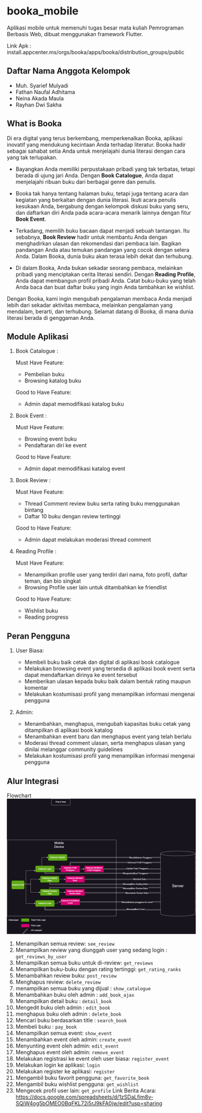 # booka_mobile

Aplikasi mobile untuk memenuhi tugas besar mata kuliah Pemrograman Berbasis Web, dibuat menggunakan framework Flutter.

Link Apk : install.appcenter.ms/orgs/booka/apps/booka/distribution_groups/public

## Daftar Nama Anggota Kelompok
- Muh. Syarief Mulyadi
- Fathan  Naufal Adhitama
- Neina Akada Maula
- Rayhan Dwi Sakha

## What is Booka
Di era digital yang terus berkembang, memperkenalkan Booka, aplikasi inovatif yang mendukung kecintaan Anda terhadap literatur. Booka hadir sebagai sahabat setia Anda untuk menjelajahi dunia literasi dengan cara yang tak terlupakan.

   - Bayangkan Anda memiliki perpustakaan pribadi yang tak terbatas, tetapi berada di ujung jari Anda. Dengan **Book Catalogue**, Anda dapat menjelajahi ribuan buku dari berbagai genre dan penulis. 

   - Booka tak hanya tentang halaman buku, tetapi juga tentang acara dan kegiatan yang berkaitan dengan dunia literasi. Ikuti acara penulis kesukaan Anda, bergabung dengan kelompok diskusi buku yang seru, dan daftarkan diri Anda pada acara-acara menarik lainnya dengan fitur **Book Event**.

   - Terkadang, memilih buku bacaan dapat menjadi sebuah tantangan. Itu sebabnya, **Book Review** hadir untuk membantu Anda dengan menghadirkan ulasan dan rekomendasi dari pembaca lain. Bagikan pandangan Anda atau temukan pandangan yang cocok dengan selera Anda. Dalam Booka, dunia buku akan terasa lebih dekat dan terhubung.

   - Di dalam Booka, Anda bukan sekadar seorang pembaca, melainkan pribadi yang menciptakan cerita literasi sendiri. Dengan **Reading Profile**, Anda dapat membangun profil pribadi Anda. Catat buku-buku yang telah Anda baca dan buat daftar buku yang ingin Anda tambahkan ke wishlist. 

Dengan Booka, kami ingin mengubah pengalaman membaca Anda menjadi lebih dari sekadar aktivitas membaca, melainkan pengalaman yang mendalam, berarti, dan terhubung. Selamat datang di Booka, di mana dunia literasi berada di genggaman Anda.

## Module Aplikasi
1. Book Catalogue :

   Must Have Feature:
      - Pembelian buku
      - Browsing katalog buku

   Good to Have Feature:
      - Admin dapat memodifikasi katalog buku
   
2. Book Event :

   Must Have Feature:
      - Browsing event buku
      - Pendaftaran diri ke event

   Good to Have Feature: 
      - Admin dapat memodifikasi katalog event
   
3. Book Review :   

   Must Have Feature:
      - Thread Comment review buku serta rating buku menggunakan bintang
      - Daftar 10 buku dengan review tertinggi

   Good to Have Feature: 
      - Admin dapat melakukan moderasi thread comment
   
4. Reading Profile :

   Must Have Feature:
      - Menampilkan profile user yang terdiri dari nama, foto profil, daftar teman, dan bio singkat
      - Browsing Profile user lain untuk ditambahkan ke friendlist

   Good to Have Feature: 
      - Wishlist buku
      - Reading progress

## Peran Pengguna 

1. User Biasa:

   - Membeli buku baik cetak dan digital di aplikasi book catalogue
   - Melakukan browsing event yang tersedia di aplikasi book event serta dapat mendaftarkan dirinya ke event tersebut
   - Memberikan ulasan kepada buku baik dalam bentuk rating maupun komentar
   - Melakukan kostumisasi profil yang menampilkan informasi mengenai pengguna

2. Admin:
   - Menambahkan, menghapus, mengubah kapasitas buku cetak yang ditampilkan di aplikasi book katalog
   - Menambahkan event baru dan menghapus event yang telah berlalu
   - Moderasi thread comment ulasan, serta menghapus ulasan yang dinilai melanggar community guidelines
   - Melakukan kostumisasi profil yang menampilkan informasi mengenai pengguna

## Alur Integrasi

Flowchart
![Alt text](diagram.png) 

1. Menampilkan semua review: `see_review`
2. Menampilkan review yang diunggah user yang sedang login : `get_reviews_by_user`
3. Menampilkan semua buku untuk di-review: `get_reviews`
4. Menampilkan buku-buku dengan rating tertinggi: `get_rating_ranks`
5. Menambahkan review buku: `post_review`
6. Menghapus review: `delete_review`
7. menampilkan semua buku yang dijual : `show_catalogue`
8. Menambahkan buku oleh admin : `add_book_ajax`
9. Menampilkan detail buku : `detail_book`
10. Mengedit buku oleh admin : `edit_book`
11. menghapus buku oleh admin : `delete_book`
12. Mencari buku berdasarkan title : `search_book`
13. Membeli buku : `pay_book`
14. Menampilkan semua event: `show_event`
15. Menambahkan event oleh admin: `create_event`
16. Menyunting event oleh admin: `edit_event`
17. Menghapus event oleh admin: `remove_event`
18. Melakukan registrasi ke event oleh user biasa: `register_event`
19. Melakukan login ke aplikasi: `login`
20. Melakukan register ke aplikasi: `register`
21. Mengambil buku favorit pengguna: `get_favorite_book`
22. Mengambil buku wishlist pengguna: `get_wishlist`
23. Mengecek profil user lain: `get_profile`
Link Berita Acara:
https://docs.google.com/spreadsheets/d/1zSDaLfim8v-SQiW4og5bOMEO0BqFKL72i5rJ9kFA0jw/edit?usp=sharing
